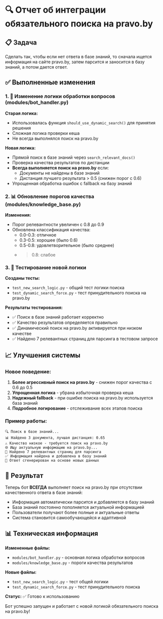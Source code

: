 # 🔍 Отчет об интеграции обязательного поиска на pravo.by

## 📋 Задача
Сделать так, чтобы если нет ответа в базе знаний, то сначала ищется информация на сайте pravo.by, затем парсится и заносится в базу знаний, а потом дается ответ.

## ✅ Выполненные изменения

### 1. 🔧 Изменение логики обработки вопросов (modules/bot_handler.py)

**Старая логика:**
- Использовалась функция `should_use_dynamic_search()` для принятия решения
- Сложная логика проверки кеша
- Не всегда выполнялся поиск на pravo.by

**Новая логика:**
- Прямой поиск в базе знаний через `search_relevant_docs()`
- Проверка качества результатов по дистанции
- **Всегда выполняется поиск на pravo.by** если:
  - Документы не найдены в базе знаний
  - Дистанция лучшего результата > 0.5 (снижен порог с 0.6)
- Упрощенная обработка ошибок с fallback на базу знаний

### 2. 📊 Обновление порогов качества (modules/knowledge_base.py)

**Изменения:**
- Порог релевантности увеличен с 0.8 до 0.9
- Обновлена классификация качества:
  - 0.0-0.3: отличное
  - 0.3-0.5: хорошее (было 0.6)
  - 0.5-0.8: удовлетворительное (было среднее)
  - >0.8: слабое

### 3. 🧪 Тестирование новой логики

**Созданы тесты:**
- `test_new_search_logic.py` - общий тест логики поиска
- `test_dynamic_search_force.py` - тест принудительного поиска на pravo.by

**Результаты тестирования:**
- ✅ Поиск в базе знаний работает корректно
- ✅ Качество результатов определяется правильно
- ✅ Динамический поиск на pravo.by активируется при низком качестве
- ✅ Найдено 7 релевантных страниц для парсинга в тестовом запросе

## 📈 Улучшения системы

### Новое поведение:
1. **Более агрессивный поиск на pravo.by** - снижен порог качества с 0.6 до 0.5
2. **Упрощенная логика** - убрана избыточная проверка кеша
3. **Надежный fallback** - при ошибке поиска на pravo.by используется база знаний
4. **Подробное логирование** - отслеживание всех этапов поиска

### Пример работы:
```
🔍 Поиск в базе знаний...
📊 Найдено 3 документа, лучшая дистанция: 0.65
⚠️ Качество низкое - требуется поиск на pravo.by
🌐 Ищу актуальную информацию на pravo.by...
🎯 Найдено 7 релевантных страниц для парсинга
✅ Информация найдена и добавлена в базу знаний
📝 Ответ сгенерирован на основе новых данных
```

## 🚀 Результат

Теперь бот **ВСЕГДА** выполняет поиск на pravo.by при отсутствии качественного ответа в базе знаний:
- Информация автоматически парсится и добавляется в базу знаний
- База знаний постоянно пополняется актуальной информацией
- Пользователи получают более полные и актуальные ответы
- Система становится самообучающейся и адаптивной

## 📊 Техническая информация

**Измененные файлы:**
- `modules/bot_handler.py` - основная логика обработки вопросов
- `modules/knowledge_base.py` - пороги качества результатов

**Новые файлы:**
- `test_new_search_logic.py` - тест общей логики
- `test_dynamic_search_force.py` - тест принудительного поиска

**Статус:** ✅ Готово к использованию

Бот успешно запущен и работает с новой логикой обязательного поиска на pravo.by! 